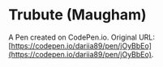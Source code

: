 # Trubute (Maugham)

A Pen created on CodePen.io. Original URL: [https://codepen.io/dariia89/pen/jOyBbEo](https://codepen.io/dariia89/pen/jOyBbEo).


